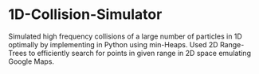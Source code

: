 # 1D-Collision-Simulator

Simulated high frequency collisions of a large number of particles in 1D optimally by implementing in Python using min-Heaps.
Used 2D Range-Trees to efficiently search for points in given range in 2D space emulating Google Maps.
